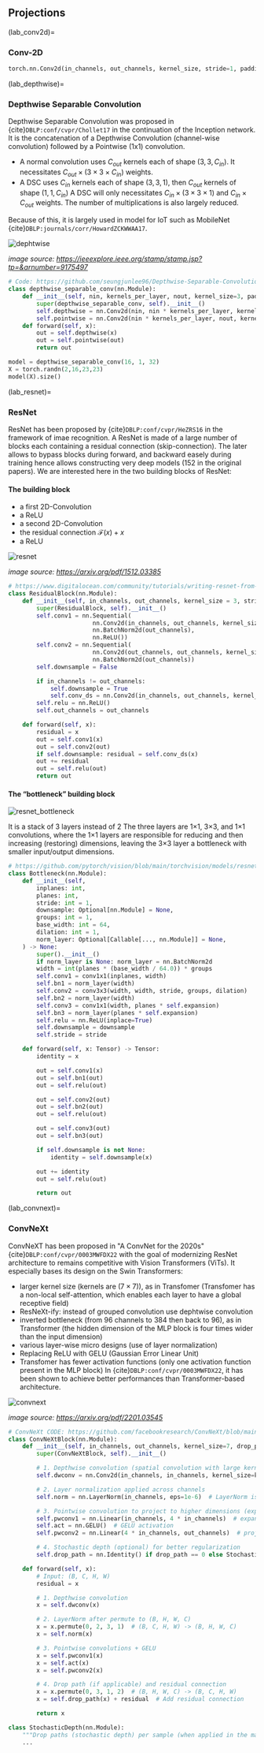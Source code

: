 ## Projections






(lab_conv2d)=
### Conv-2D


```python
torch.nn.Conv2d(in_channels, out_channels, kernel_size, stride=1, padding=0, dilation=1, groups=1, bias=True, padding_mode='zeros')
```








(lab_depthwise)=
### Depthwise Separable Convolution

Depthwise Separable Convolution was proposed in {cite}`DBLP:conf/cvpr/Chollet17` in the continuation of the Inception network.
It is the concatenation of a Depthwise Convolution (channel-wise convolution) followed by a Pointwise (1x1) convolution.
- A normal convolution uses $C_{out}$ kernels each of shape $(3,3,C_{in})$.
It necessitates $C_{out} \times (3 \times 3 \times C_{in})$ weights.
- A DSC uses $C_{in}$ kernels each of shape $(3,3,1)$, then $C_{out}$ kernels of shape $(1,1,C_{in})$
A DSC will only necessitates $C_{in} \times (3 \times 3 \times 1)$ and $C_{in} \times C_{out}$ weights.
The number of multiplications is also largely reduced.

Because of this, it is largely used in model for IoT such as MobileNet {cite}`DBLP:journals/corr/HowardZCKWWAA17`.

![dephtwise](/images/brick_dephtwise.png)

*image source: https://ieeexplore.ieee.org/stamp/stamp.jsp?tp=&arnumber=9175497*

```python
# Code: https://github.com/seungjunlee96/Depthwise-Separable-Convolution_Pytorch/blob/master/DepthwiseSeparableConvolution/DepthwiseSeparableConvolution.py
class depthwise_separable_conv(nn.Module):
    def __init__(self, nin, kernels_per_layer, nout, kernel_size=3, padding=1):
        super(depthwise_separable_conv, self).__init__()
        self.depthwise = nn.Conv2d(nin, nin * kernels_per_layer, kernel_size=kernel_size, padding=padding, groups=nin)
        self.pointwise = nn.Conv2d(nin * kernels_per_layer, nout, kernel_size=1)
    def forward(self, x):
        out = self.depthwise(x)
        out = self.pointwise(out)
        return out

model = depthwise_separable_conv(16, 1, 32)
X = torch.randn(2,16,23,23)
model(X).size()
```





(lab_resnet)=
### ResNet

ResNet has been proposed by {cite}`DBLP:conf/cvpr/HeZRS16` in the framework of imae recognition.
A ResNet is made of a large number of blocks each containing a residual connection (skip-connection).
The later allows to bypass blocks during forward, and backward easely during training hence allows constructing very deep models (152 in the original papers).
We are interested here in the two building blocks of ResNet:

#### The **building block**
- a first 2D-Convolution
- a ReLU
- a second 2D-Convolution
- the residual connection $\mathcal{F}(x)+x$
- a ReLU

![resnet](/images/brick_resnet.png)

*image source: https://arxiv.org/pdf/1512.03385*



```python
# https://www.digitalocean.com/community/tutorials/writing-resnet-from-scratch-in-pytorch
class ResidualBlock(nn.Module):
    def __init__(self, in_channels, out_channels, kernel_size = 3, stride = 1):
        super(ResidualBlock, self).__init__()
        self.conv1 = nn.Sequential(
                        nn.Conv2d(in_channels, out_channels, kernel_size = kernel_size, stride = stride, padding = 'same'),
                        nn.BatchNorm2d(out_channels),
                        nn.ReLU())
        self.conv2 = nn.Sequential(
                        nn.Conv2d(out_channels, out_channels, kernel_size = kernel_size, stride = 1, padding = 'same'),
                        nn.BatchNorm2d(out_channels))
        self.downsample = False

        if in_channels != out_channels:
            self.downsample = True
            self.conv_ds = nn.Conv2d(in_channels, out_channels, kernel_size = 1, stride = 1, padding = 'same')
        self.relu = nn.ReLU()
        self.out_channels = out_channels

    def forward(self, x):
        residual = x
        out = self.conv1(x)
        out = self.conv2(out)
        if self.downsample: residual = self.conv_ds(x)
        out += residual
        out = self.relu(out)
        return out
```


#### The **“bottleneck” building block**

![resnet_bottleneck](/images/brick_resnet_bottleneck.png)

It is a stack of 3 layers instead of 2
The three layers are 1×1, 3×3, and 1×1 convolutions, where the 1×1 layers are responsible for reducing and then increasing (restoring) dimensions, leaving the 3×3 layer a bottleneck with smaller input/output dimensions.

```python
# https://github.com/pytorch/vision/blob/main/torchvision/models/resnet.py
class Bottleneck(nn.Module):
    def __init__(self,
        inplanes: int,
        planes: int,
        stride: int = 1,
        downsample: Optional[nn.Module] = None,
        groups: int = 1,
        base_width: int = 64,
        dilation: int = 1,
        norm_layer: Optional[Callable[..., nn.Module]] = None,
    ) -> None:
        super().__init__()
        if norm_layer is None: norm_layer = nn.BatchNorm2d
        width = int(planes * (base_width / 64.0)) * groups
        self.conv1 = conv1x1(inplanes, width)
        self.bn1 = norm_layer(width)
        self.conv2 = conv3x3(width, width, stride, groups, dilation)
        self.bn2 = norm_layer(width)
        self.conv3 = conv1x1(width, planes * self.expansion)
        self.bn3 = norm_layer(planes * self.expansion)
        self.relu = nn.ReLU(inplace=True)
        self.downsample = downsample
        self.stride = stride

    def forward(self, x: Tensor) -> Tensor:
        identity = x

        out = self.conv1(x)
        out = self.bn1(out)
        out = self.relu(out)

        out = self.conv2(out)
        out = self.bn2(out)
        out = self.relu(out)

        out = self.conv3(out)
        out = self.bn3(out)

        if self.downsample is not None:
            identity = self.downsample(x)

        out += identity
        out = self.relu(out)

        return out
```










(lab_convnext)=
### ConvNeXt

ConvNeXT has been proposed in "A ConvNet for the 2020s" {cite}`DBLP:conf/cvpr/0003MWFDX22` with the goal of modernizing ResNet architecture to remains competitive with Vision Transformers (ViTs).
It especially bases its design on the Swin Transformers:
- larger kernel size (kernels are $(7 \times 7)$), as in Transfomer (Transfomer has a non-local self-attention, which enables each layer to have a global receptive field)
-  ResNeXt-ify: instead of grouped convolution use dephtwise convolution
- inverted bottleneck (from 96 channels to 384 then back to 96), as in Transformer (the hidden dimension of the MLP block is four times wider than the input dimension)
- various layer-wise micro designs (use of layer normalization)
- Replacing ReLU with GELU (Gaussian Error Linear Unit)
- Transfomer has fewer activation functions (only one activation function present in the MLP block)
In {cite}`DBLP:conf/cvpr/0003MWFDX22`, it has been shown to achieve better performances than Transformer-based architecture.

![convnext](/images/brick_convnext.png)

*image source: https://arxiv.org/pdf/2201.03545*

```python
# ConvNeXt CODE: https://github.com/facebookresearch/ConvNeXt/blob/main/models/convnext.py
class ConvNeXtBlock(nn.Module):
    def __init__(self, in_channels, out_channels, kernel_size=7, drop_path=0.0):
        super(ConvNeXtBlock, self).__init__()

        # 1. Depthwise convolution (spatial convolution with large kernel)
        self.dwconv = nn.Conv2d(in_channels, in_channels, kernel_size=kernel_size, padding=kernel_size // 2, groups=in_channels)

        # 2. Layer normalization applied across channels
        self.norm = nn.LayerNorm(in_channels, eps=1e-6)  # LayerNorm is applied after permuting to (B, C, H, W)

        # 3. Pointwise convolution to project to higher dimensions (expanding and compressing channels)
        self.pwconv1 = nn.Linear(in_channels, 4 * in_channels)  # expand channels by 4x
        self.act = nn.GELU()  # GELU activation
        self.pwconv2 = nn.Linear(4 * in_channels, out_channels)  # project back to original channels

        # 4. Stochastic depth (optional) for better regularization
        self.drop_path = nn.Identity() if drop_path == 0 else StochasticDepth(drop_path)

    def forward(self, x):
        # Input: (B, C, H, W)
        residual = x

        # 1. Depthwise convolution
        x = self.dwconv(x)

        # 2. LayerNorm after permute to (B, H, W, C)
        x = x.permute(0, 2, 3, 1)  # (B, C, H, W) -> (B, H, W, C)
        x = self.norm(x)

        # 3. Pointwise convolutions + GELU
        x = self.pwconv1(x)
        x = self.act(x)
        x = self.pwconv2(x)

        # 4. Drop path (if applicable) and residual connection
        x = x.permute(0, 3, 1, 2)  # (B, H, W, C) -> (B, C, H, W)
        x = self.drop_path(x) + residual  # Add residual connection

        return x

class StochasticDepth(nn.Module):
    """Drop paths (stochastic depth) per sample (when applied in the main path of residual blocks)."""
    ...
```
